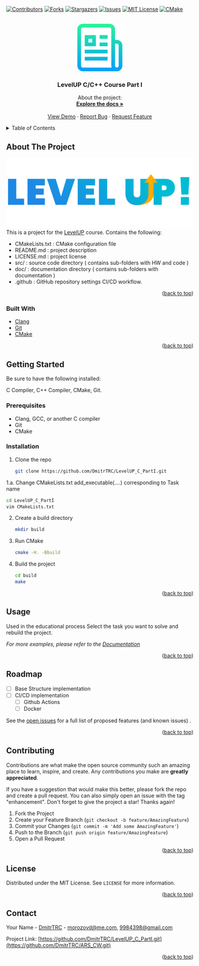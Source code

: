 <div id="top"></div>




<!-- PROJECT SHIELDS -->
<!--
*** I'm using markdown "reference style" links for readability.
*** Reference links are enclosed in brackets [ ] instead of parentheses ( ).
*** See the bottom of this document for the declaration of the reference variables
*** for contributors-url, forks-url, etc. This is an optional, concise syntax you may use.
*** https://www.markdownguide.org/basic-syntax/#reference-style-links
-->
[![Contributors][contributors-shield]][contributors-url]
[![Forks][forks-shield]][forks-url]
[![Stargazers][stars-shield]][stars-url]
[![Issues][issues-shield]][issues-url]
[![MIT License][license-shield]][license-url]
[![CMake][status-shield]][status-url]



<!-- PROJECT LOGO -->
<br />
<div align="center">
  <a href="https://github.com/DmitrTRC/LevelUP_C_PartI.git">
    <img src="Images/logo.png" alt="Logo" width="128" height="128">
  </a>

<h3 align="center">LevelUP C/C++ Course Part I</h3>

  <p align="center">
    About the project:
    <br />
    <a href="https://github.com/DmitrTRC/LevelUP_C_PartI.git"><strong>Explore the docs »</strong></a>
    <br />
    <br />
    <a href="https://github.com/DmitrTRC/LevelUP_C_PartI.git">View Demo</a>
    ·
    <a href="https://github.com/DmitrTRC/LevelUP_C_PartI.git/issues">Report Bug</a>
    ·
    <a href="https://github.com/DmitrTRC/LevelUP_C_PartI.git/issues">Request Feature</a>
  </p>
</div>



<!-- TABLE OF CONTENTS -->
<details>
  <summary>Table of Contents</summary>
  <ol>
    <li>
      <a href="#about-the-project">About The Project</a>
      <ul>
        <li><a href="#built-with">Built With</a></li>
      </ul>
    </li>
    <li>
      <a href="#getting-started">Getting Started</a>
      <ul>
        <li><a href="#prerequisites">Prerequisites</a></li>
        <li><a href="#installation">Installation</a></li>
      </ul>
    </li>
    <li><a href="#usage">Usage</a></li>
    <li><a href="#roadmap">Roadmap</a></li>
    <li><a href="#contributing">Contributing</a></li>
    <li><a href="#license">License</a></li>
    <li><a href="#contact">Contact</a></li>
    <li><a href="#acknowledgments">Acknowledgments</a></li>
  </ol>
</details>



<!-- ABOUT THE PROJECT -->

## About The Project

[![Product Name Screen Shot][product-screenshot]](https://https://levelp.ru)
This is a project for the [LevelUP](https://levelp.ru/courses/programmirovanie/fundamentals-of-programming-c-level-1/)
course.
Contains the following:

* CMakeLists.txt : CMake configuration file
* README.md : project description
* LICENSE.md : project license
* src/ : source code directory  ( contains sub-folders with HW and code )
* doc/ : documentation directory ( contains sub-folders with documentation )
* .github : GitHub repository settings CI/CD workflow.

<p align="right">(<a href="#top">back to top</a>)</p>

### Built With

* [Clang](https://clang.llvm.org/)
* [Git](https://git-scm.com/)
* [CMake](https://cmake.org/)

<p align="right">(<a href="#top">back to top</a>)</p>



<!-- GETTING STARTED -->

## Getting Started

Be sure to have the following installed:

C Compiler, C++ Compiler, CMake, Git.

### Prerequisites

* Clang, GCC, or another C compiler
* Git
* CMake

### Installation

1. Clone the repo
   ```sh
   git clone https://github.com/DmitrTRC/LevelUP_C_PartI.git
   ```

1.a. Change CMakeLists.txt add_executable(....) corresponding to Task name

   ```sh
   cd LevelUP_C_PartI
   vim CMakeLists.txt
   ```

2. Create a build directory
   ```sh
   mkdir build
   ```
3. Run CMake
   ```sh
   cmake -H. -Bbuild
   ```
4. Build the project
   ```sh
   cd build
   make
   ```

<p align="right">(<a href="#top">back to top</a>)</p>



<!-- USAGE EXAMPLES -->

## Usage

Used in the educational process
Select the task you want to solve and rebuild the project.

_For more examples, please refer to
the [Documentation](https://github.com/DmitrTRC/LevelUP_C_PartI/blob/master/Docs/QuickManual.MD)_

<p align="right">(<a href="#top">back to top</a>)</p>



<!-- ROADMAP -->

## Roadmap

- [ ] Base Structure implementation
- [ ] CI/CD implementation
    - [ ] Github Actions
    - [ ] Docker

See the [open issues](https://github.com/DmitrTRC/LevelUP_C_PartI/issues) for a full list of proposed features (and
known issues)
.

<p align="right">(<a href="#top">back to top</a>)</p>



<!-- CONTRIBUTING -->

## Contributing

Contributions are what make the open source community such an amazing place to learn, inspire, and create. Any
contributions you make are **greatly appreciated**.

If you have a suggestion that would make this better, please fork the repo and create a pull request. You can also
simply open an issue with the tag "enhancement". Don't forget to give the project a star! Thanks again!

1. Fork the Project
2. Create your Feature Branch (`git checkout -b feature/AmazingFeature`)
3. Commit your Changes (`git commit -m 'Add some AmazingFeature'`)
4. Push to the Branch (`git push origin feature/AmazingFeature`)
5. Open a Pull Request

<p align="right">(<a href="#top">back to top</a>)</p>



<!-- LICENSE -->

## License

Distributed under the MIT License. See `LICENSE` for more information.

<p align="right">(<a href="#top">back to top</a>)</p> 



<!-- CONTACT -->

## Contact

Your Name - [DmitrTRC](https://twitter.com/twitter_handle) - morozovd@me.com, 9984398@gmail.com

Project Link: [https://github.com/DmitrTRC/LevelUP_C_PartI.git](https://github.com/DmitrTRC/ARS_CW.git)

<p align="right">(<a href="#top">back to top</a>)</p>






<!-- MARKDOWN LINKS & IMAGES -->
<!-- https://www.markdownguide.org/basic-syntax/#reference-style-links -->

[contributors-shield]: https://img.shields.io/github/contributors/DmitrTRC/LevelUP_C_PartI.svg?style=for-the-badge

[contributors-url]: https://github.com/DmitrTRC/LevelUP_C_PartI/graphs/contributors

[forks-shield]: https://img.shields.io/github/forks/DmitrTRC/LevelUP_C_PartI?style=for-the-badge

[forks-url]: https://github.com/github_username/LevelUP_C_PartI/network/members

[stars-shield]: https://img.shields.io/github/stars/DmitrTRC/LevelUP_C_PartI.svg?style=for-the-badge

[stars-url]: https://github.com/DmitrTRC/LevelUP_C_PartI/stargazers

[issues-shield]: https://img.shields.io/github/issues/DmitrTRC/LevelUP_C_PartI?style=for-the-badge

[issues-url]: https://github.com/DmitrTRC/LevelUP_C_PartI/issues

[license-shield]: https://img.shields.io/github/license/DmitrTRC/LevelUP_C_PartI?style=for-the-badge

[license-url]: https://github.com/DmitrTRC/LevelUP_C_PartI/blob/master/LICENSE

[product-screenshot]: Images/levelup-logo.png

[status-url]: https://github.com/DmitrTRC/LevelUP_C_PartI/actions/workflows/cmake.yml/badge.svghttps://github.com/DmitrTRC/LevelUP_C_PartI/actions/workflows/CMake

[status-shield]: https://img.shields.io/github/workflow/status/DmitrTRC/LevelUP_C_PartI/CMake?style=for-the-badge
